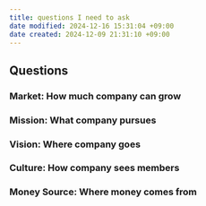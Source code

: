 ```yaml
---
title: questions I need to ask
date modified: 2024-12-16 15:31:04 +09:00
date created: 2024-12-09 21:31:10 +09:00
---
```


## Questions

### Market: How much company can grow

### Mission: What company pursues

### Vision: Where company goes

### Culture: How company sees members

### Money Source: Where money comes from
